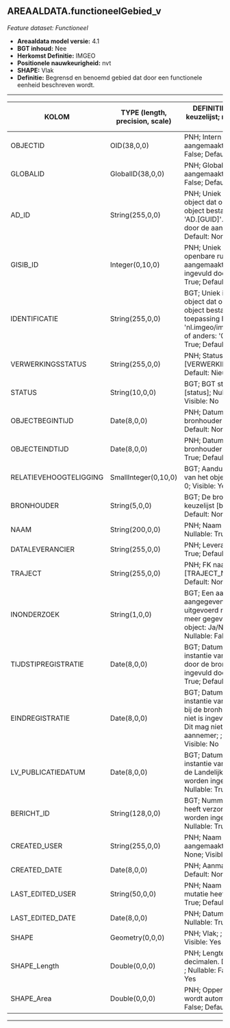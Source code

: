 ## AREAALDATA.functioneelGebied_v

*Feature dataset: Functioneel*


* __Areaaldata model versie:__ 4.1
* __BGT inhoud:__ Nee
* __Herkomst Definitie:__ IMGEO
* __Positionele nauwkeurigheid:__ nvt
* __SHAPE:__ Vlak
* __Definitie:__ Begrensd en benoemd gebied dat door een functionele eenheid beschreven wordt.

***

|KOLOM                           |TYPE (length, precision, scale)          	    |DEFINITIE (oorsprong; beschrijving; keuzelijst; nullable; default; zichtbaar in Areaalviewer)|
|------                          |----                  |-----    |
|OBJECTID                        |OID(38,0,0)           |PNH; Intern ArcGIS Identificatienummer, aangemaakt door ArcGIS; ; Nullable: False; Default: None; Visible: Yes|
|GLOBALID                        |GlobalID(38,0,0)      |PNH; Global Unique Identifier,  aangemaakt door ArcGIS; ; Nullable: False; Default: None; Visible: No|
|AD_ID                           |String(255,0,0)       |PNH; Uniek identificatienummer voor het object dat onveranderlijk is zolang het object bestaat in Areaaldata: in format 'AD.[GUID]'. Dit moet worden ingevuld door de aannemer; ; Nullable: False; Default: None; Visible: Yes|
|GISIB_ID                        |Integer(0,10,0)       |PNH; Uniek Identificatienummer beheer openbare ruimte (GISIB), wordt aangemaakt in GISIB en mag niet worden ingevuld door de aannemer; ; Nullable: True; Default: None; Visible: No|
|IDENTIFICATIE                   |String(255,0,0)       |BGT; Uniek identificatienummer voor het object dat onveranderlijk is zolang het object bestaat: bevat indien van toepassing BGT/IMKL ID in format 'nl.imgeo/imkl.bronhouderscode.LokaalID' of anders: '00000'.LokaalID; ; Nullable: True; Default: None; Visible: No|
|VERWERKINGSSTATUS               |String(255,0,0)       |PNH; Status van de gegevens; keuzelijst [VERWERKINGSSTATUS]; Nullable: False; Default: Nieuw; Visible: Yes|
|STATUS                          |String(10,0,0)        |BGT; BGT status van het object; keuzelijst [status]; Nullable: False; Default: None; Visible: No|
|OBJECTBEGINTIJD                 |Date(8,0,0)           |PNH; Datum waarop het object bij de bronhouder is ontstaan; ; Nullable: True; Default: None; Visible: Yes|
|OBJECTEINDTIJD                  |Date(8,0,0)           |PNH; Datum waarop het object bij de bronhouder niet meer geldig is; ; Nullable: True; Default: None; Visible: Yes|
|RELATIEVEHOOGTELIGGING          |SmallInteger(0,10,0)  |BGT; Aanduiding voor de relatieve hoogte van het object; ; Nullable: False; Default: 0; Visible: Yes|
|BRONHOUDER                      |String(5,0,0)         |BGT; De bronhoudercode van het object; keuzelijst [bronhouder]; Nullable: False; Default: None; Visible: No|
|NAAM                            |String(200,0,0)       |PNH; Naam van het functionele gebied; ; Nullable: True; Default: None; Visible: Yes|
|DATALEVERANCIER                 |String(255,0,0)       |PNH; Leverancier van de data; ; Nullable: True; Default: None; Visible: No|
|TRAJECT                         |String(255,0,0)       |PNH; FK naar traject_v; keuzelijst [TRAJECT_NAAM] ; Nullable: True; Default: None; Visible: Yes|
|INONDERZOEK                     |String(1,0,0)         |BGT; Een aanduiding waarmee wordt aangegeven dat een onderzoek wordt uitgevoerd naar de juistheid van een of meer gegevens van het betreffende object: Ja/Nee; keuzelijst [jaNee]; Nullable: False; Default: N; Visible: No|
|TIJDSTIPREGISTRATIE             |Date(8,0,0)           |BGT; Datum en tijdstip waarop deze instantie van het object is opgenomen door de bronhouder. Dit mag niet worden ingevuld door de aannemer; ; Nullable: True; Default: None; Visible: No|
|EINDREGISTRATIE                 |Date(8,0,0)           |BGT; Datum en tijdstip waarop deze instantie van het object niet meer geldig is bij de bronhouder. Wanneer deze waarde niet is ingevuld is de instantie nog geldig. Dit mag niet worden ingevuld door de aannemer; ; Nullable: True; Default: None; Visible: No|
|LV_PUBLICATIEDATUM              |Date(8,0,0)           |BGT; Datum en tijdstip waarop deze instantie van het object is opgenomen in de Landelijke Voorziening. Dit mag niet worden ingevuld door de aannemer; ; Nullable: True; Default: None; Visible: No|
|BERICHT_ID                      |String(128,0,0)       |BGT; Nummer van het bericht dat PNH heeft verzonden naar LV. Dit mag niet worden ingevuld door de aannemer; ; Nullable: True; Default: None; Visible: No|
|CREATED_USER                    |String(255,0,0)       |PNH; Naam van gebruiker die de rij heeft aangemaakt; ; Nullable: True; Default: None; Visible: No|
|CREATED_DATE                    |Date(8,0,0)           |PNH; Aanmaakdatum; ; Nullable: True; Default: None; Visible: No|
|LAST_EDITED_USER                |String(50,0,0)        |PNH; Naam van gebruiker die de laatste mutatie heeft doorgevoerd; ; Nullable: True; Default: None; Visible: No|
|LAST_EDITED_DATE                |Date(8,0,0)           |PNH; Datum van de laatste mutatie; ; Nullable: True; Default: None; Visible: No|
|SHAPE                           |Geometry(0,0,0)       |PNH; Vlak; ; Nullable: True; Default: None; Visible: Yes|
|SHAPE_Length                    |Double(0,0,0)         |PNH; Lengte van de omtrek in m, 5 decimalen. Dit wordt automatisch gevuld; ; Nullable: False; Default: None; Visible: Yes|
|SHAPE_Area                      |Double(0,0,0)         |PNH; Oppervlakte in m2, 5 decimalen. Dit wordt automatisch gevuld; ; Nullable: False; Default: None; Visible: Yes|


***
